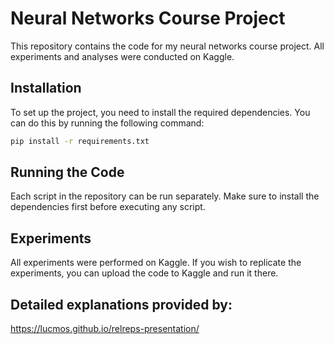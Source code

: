 # Neural Networks Course Project

This repository contains the code for my neural networks course project. All experiments and analyses were conducted on Kaggle.

## Installation

To set up the project, you need to install the required dependencies. You can do this by running the following command:

```bash
pip install -r requirements.txt
```
## Running the Code
Each script in the repository can be run separately. Make sure to install the dependencies first before executing any script.

## Experiments
All experiments were performed on Kaggle. If you wish to replicate the experiments, you can upload the code to Kaggle and run it there.

## Detailed explanations provided by:
https://lucmos.github.io/relreps-presentation/
